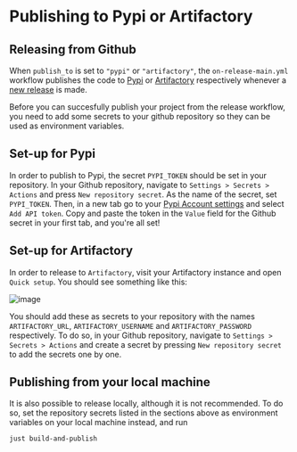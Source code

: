 # Publishing to Pypi or Artifactory

## Releasing from Github

When `publish_to` is set to `"pypi"` or `"artifactory"`, the
`on-release-main.yml` workflow publishes the code to
[Pypi](https://pypi.org) or [Artifactory](https://jfrog.com/artifactory)
respectively whenever a [new release](./cicd.md#how-to-trigger-a-release) is made.

Before you can succesfully publish your project from the release workflow, you need to add some secrets to your github repository so
they can be used as environment variables.

## Set-up for Pypi

In order to publish to Pypi, the secret `PYPI_TOKEN` should be set in
your repository. In your Github repository, navigate to
`Settings > Secrets > Actions` and press `New repository secret`. As the
name of the secret, set `PYPI_TOKEN`. Then, in a new tab go to your
[Pypi Account settings](https://pypi.org/manage/account/) and select
`Add API token`. Copy and paste the token in the `Value`
field for the Github secret in your first tab, and you're all set!

## Set-up for Artifactory

In order to release to `Artifactory`, visit your Artifactory
instance and open `Quick setup`. You should see something like this:

![image](../static/artifactory.png)

You should add these as secrets to your repository with the names
`ARTIFACTORY_URL`, `ARTIFACTORY_USERNAME` and `ARTIFACTORY_PASSWORD`
respectively. To do so, in your Github repository, navigate to
`Settings > Secrets > Actions` and create a secret by pressing
`New repository secret` to add the secrets one by one.

## Publishing from your local machine

It is also possible to release locally, although it is not recommended.
To do so, set the repository secrets listed in the sections above as
environment variables on your local machine instead, and run

```bash
just build-and-publish
```
